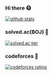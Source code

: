 ### Hi there 😷

[![github stats](https://github-readme-stats.vercel.app/api?username=leivoev&theme=tokyonight)](https://github.com/leivoev)

### solved.ac(BOJ) 📝
[![solved.ac tier](http://mazassumnida.wtf/api/v2/generate_badge?boj=leivoev)](https://solved.ac/leivoev)

### codeforces 📝
[![codeforces rating](http://api.cutewisp.com/v1/cf/leivoev)](https://codeforces.com/profile/leivoev)
